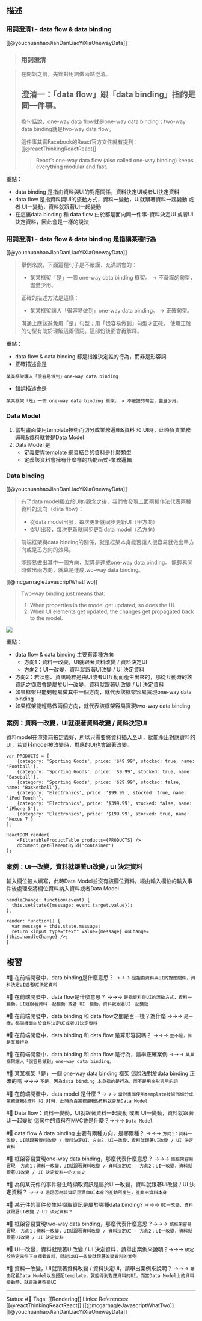 ## 描述



### 用詞澄清1 - data flow & data binding

[[@youchuanhaoJianDanLiaoYiXiaOnewayData]]
> ### 用詞澄清

> 在開始之前，先針對用詞做兩點澄清。 
>## 澄清一：「data flow」跟「data binding」指的是同一件事。
>
> 換句話說，one-way data flow就是one-way data binding；two-way data binding就是two-way data flow。
>
>這件事其實Facebook的React官方文件就有提到：[[@reactThinkingReactReact]]
>> React’s one-way data flow (also called one-way binding) keeps everything modular and fast.

重點：
- data binding 是指由資料與UI的對應關係，資料決定UI或者UI決定資料
- data flow 是指資料與UI的流動方式，資料一變動，UI就跟著資料一起變動 或者 UI一變動，資料就跟著UI一起變動
- 在這裏data binding 和 data flow 由於都是面向同一件事-資料決定UI 或者UI決定資料，因此會是一樣的說法

### 用詞澄清1 -  data flow & data binding 是指稱某種行為


[[@youchuanhaoJianDanLiaoYiXiaOnewayData]]
> 舉例來說，下面這種句子是不嚴謹、充滿誤會的：
> -   某某框架「是」一個 one-way data binding 框架。 → 不嚴謹的句型，盡量少用。
> 
> 正確的描述方法是這樣：
> -   某某框架讓人「很容易做到」one-way data binding。 → 正確句型。
>
> 溝通上應該避免用「是」句型；用「很容易做到」句型才正確。
> 使用正確的句型有助於理解這兩個詞。這部份後面會再解釋。


重點：
- data flow & data binding 都是指誰決定誰的行為，而非是形容詞
- 正確描述會是
```
某某框架讓人「很容易做到」one-way data binding
```
- 錯誤描述會是
```
某某框架「是」一個 one-way data binding 框架。 → 不嚴謹的句型，盡量少用。
```

### Data Model
1. 當對畫面使用template技術而切分成業務邏輯&資料 和 UI時，此時負責業務邏輯&資料就會是Data Model
2. Data Model 是
	- 定義要與template 網頁結合的資料是什麼類型
	- 定義該資料會擁有什麼樣的功能函式-業務邏輯


### Data binding

[[@youchuanhaoJianDanLiaoYiXiaOnewayData]]
> 有了data model獨立於UI的觀念之後，我們會發現上面兩種作法代表兩種資料的流向（data flow）：
> -   從data model出發，每次更新就同步更新UI（甲方向）
> -   從UI出發，每次更新就同步更新data model（乙方向）
    

> 前端框架與data binding的關係，就是框架本身能否讓人很容易就做出甲方向或是乙方向的效果。
> 
> 能輕易做出其中一個方向，就算是達成one-way data binding。
> 能輕易同時做出兩方向，就算是達成two-way data binding。

[[@mcgarnagleJavascriptWhatTwo]]
> Two-way binding just means that:
>
> 1.  When properties in the model get updated, so does the UI.
> 2.  When UI elements get updated, the changes get propagated back to the model.

![](https://i.stack.imgur.com/2wouW.jpg)

重點：
- data flow & data binding 主要有兩種方向
	- 方向1：資料一改變，UI就跟著資料改變 / 資料決定UI
	- 方向2：UI一改變，資料就跟著UI改變 / UI 決定資料
- 方向2：若狀態、資訊純粹是由UI或者UI互動而產生出來的，那從互動時的該資訊之擷取會是屬於UI一改變，資料就跟著UI改變 / UI 決定資料
- 如果框架只能夠輕易做其中一個方向，就代表該框架容易實現one-way data binding
- 如果框架能輕易做兩個方向，就代表該框架容易實現two-way data binding


### 案例：資料一改變，UI就跟著資料改變 / 資料決定UI

資料model在渲染前被定義好，所以只需要將資料插入至UI，就能產出對應資料的UI，若資料model被改變時，對應的UI也會跟著改變。

```
var PRODUCTS = [
    {category: 'Sporting Goods', price: '$49.99', stocked: true, name: 'Football'},
    {category: 'Sporting Goods', price: '$9.99', stocked: true, name: 'Baseball'},
    {category: 'Sporting Goods', price: '$29.99', stocked: false, name: 'Basketball'},
    {category: 'Electronics', price: '$99.99', stocked: true, name: 'iPod Touch'},
    {category: 'Electronics', price: '$399.99', stocked: false, name: 'iPhone 5'},
    {category: 'Electronics', price: '$199.99', stocked: true, name: 'Nexus 7'}
];

ReactDOM.render(
    <FilterableProductTable products={PRODUCTS} />,
    document.getElementById('container')
);
```



### 案例：UI一改變，資料就跟著UI改變 / UI 決定資料

輸入欄位被人填寫，此時Data Model並沒有該欄位資料，經由輸入欄位的輸入事件後處理來將欄位資料納入資料或者Data Model

```
handleChange: function(event) {
  this.setState({message: event.target.value});
},
```

```
render: function() {
  var message = this.state.message;
  return <input type="text" value={message} onChange={this.handleChange} />;
}
```

## 複習
#🧠 在前端開發中，data binding是什麼意思？ ->->-> `是指由資料與UI的對應關係，資料決定UI或者UI決定資料`
<!--SR:!2023-03-24,130,250-->

#🧠 在前端開發中，data flow是什麼意思？ ->->-> `是指資料與UI的流動方式，資料一變動，UI就跟著資料一起變動 或者 UI一變動，資料就跟著UI一起變動`
<!--SR:!2022-12-10,69,250-->

#🧠 在前端開發中，data binding 和 data flow之間是否一樣？為什麼 ->->-> `是一樣，都同樣面向於資料決定UI或者UI決定資料`
<!--SR:!2022-12-03,63,250-->

#🧠 在前端開發中，data binding 和 data flow 是算形容詞嗎？ ->->-> `並不是，算是某種行為`
<!--SR:!2022-12-05,65,250-->

#🧠 在前端開發中，data binding 和 data flow 是行為，請舉正確案例 ->->-> `某某框架讓人「很容易做到」one-way data binding。`
<!--SR:!2022-12-13,70,250-->

#🧠 某某框架「是」一個 one-way data binding 框架 這說法對於data binding 正確的嗎 ->->-> `不是，因為data binding 本身指的是行為，而不是用來形容用的詞`
<!--SR:!2023-04-13,142,250-->

#🧠 在前端開發中，data model 是什麼？->->-> `當對畫面使用template技術而切分成業務邏輯&資料 和 UI時，此時負責業務邏輯&資料就會是Data Model`
<!--SR:!2022-12-17,74,250-->

#🧠 Data flow：資料一變動，UI就跟著資料一起變動 或者 UI一變動，資料就跟著UI一起變動 這句中的資料在MVC會是什麼？->->-> `Data Model `
<!--SR:!2023-04-18,145,250-->

#🧠 data flow & data binding 主要有兩種方向，是哪兩種？ ->->-> `方向1：資料一改變，UI就跟著資料改變 / 資料決定UI、方向2：UI一改變，資料就跟著UI改變 / UI 決定資料`
<!--SR:!2023-04-26,149,250-->

#🧠 框架容易實現one-way data binding，那麼代表什麼意思？ ->->-> `該框架容易實現- 方向1：資料一改變，UI就跟著資料改變 / 資料決定UI - 方向2：UI一改變，資料就跟著UI改變 / UI 決定資料中的方向之一`
<!--SR:!2022-12-14,72,250-->

#🧠 為何某元件的事件發生時擷取資訊是屬於UI一改變，資料就跟著UI改變 / UI 決定資料？ ->->-> `這是因為該資訊是源自UI本身的互動所產生，並非由資料本身`
<!--SR:!2022-12-20,74,250-->

#🧠 某元件的事件發生時擷取資訊是屬於哪種data binding? ->->-> `UI一改變，資料就跟著UI改變 / UI 決定資料？`
<!--SR:!2022-12-20,74,250-->

#🧠 框架容易實現two-way data binding，那麼代表什麼意思？->->-> `該框架容易實現- 方向1：資料一改變，UI就跟著資料改變 / 資料決定UI - 方向2：UI一改變，資料就跟著UI改變 / UI 決定資料`
<!--SR:!2023-04-21,147,250-->

#🧠 UI一改變，資料就跟著UI改變 / UI 決定資料，請舉出案例來說明？->->-> `綁定於特定元件下來攔截資料，就能以UI一改變就跟著改變資料的案例`
<!--SR:!2023-04-29,152,250-->

#🧠 資料一改變，UI就跟著資料改變 / 資料決定UI，請舉出案例來說明？ ->->-> `藉由定義Data Model以及搭配template，就能得到對應資料的UI，而當Data Model上的資料變動時，就會跟著改變UI`
<!--SR:!2022-12-02,63,250-->


---
Status: #🌱 
Tags:
[[Rendering]]
Links:
References:
[[@reactThinkingReactReact]]
[[@mcgarnagleJavascriptWhatTwo]]
[[@youchuanhaoJianDanLiaoYiXiaOnewayData]]